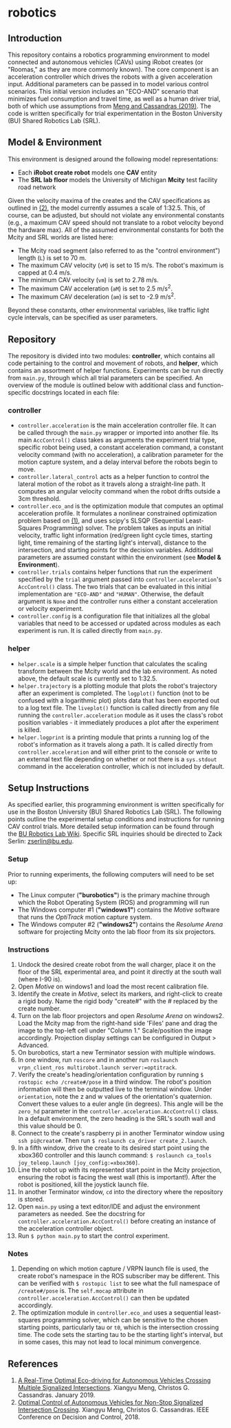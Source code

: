 # robotics
## Introduction

This repository contains a robotics programming environment to model connected and autonomous vehicles (CAVs) using iRobot creates (or "Roomas," as they are more commonly known). The core component is an acceleration controller which drives the robots with a given acceleration input. Additional parameters can be passed in to model various control scenarios. This initial version includes an "ECO-AND" scenario that minimizes fuel consumption and travel time, as well as a human driver trial, both of which use assumptions from [Meng and Cassandras (2019)](https://arxiv.org/pdf/1901.11423.pdf). The code is written specifically for trial experimentation in the Boston University (BU) Shared Robotics Lab (SRL). 

## Model & Environment 
This environment is designed around the following model representations:
- Each **iRobot create robot** models one **CAV** entity  
- The **SRL lab floor** models the University of Michigan **Mcity** test facility road network

Given the velocity maxima of the creates and the CAV specifications as outlined in [(2)](https://ieeexplore.ieee.org/abstract/document/8618939), the model currently assumes a scale of 1:32.5. This, of course, can be adjusted, but should not violate any environmental constants (e.g., a maximum CAV speed should not translate to a robot velocity beyond the hardware max). All of the assumed environmental constants for both the Mcity and SRL worlds are listed here:
- The Mcity road segment (also referred to as the "control environment") length (`L`) is set to 70 m.
- The maximum CAV velocity (`vM`) is set to 15 m/s. The robot's maximum is capped at 0.4 m/s.
- The minimum CAV velocity (`vm`) is set to 2.78 m/s.
- The maximum CAV acceleration (`aM`) is set to 2.5 m/s<sup>2</sup>.
- The maximum CAV deceleration (`am`) is set to -2.9 m/s<sup>2</sup>.

Beyond these constants, other environmental variables, like traffic light cycle intervals, can be specified as user parameters.

## Repository
The repository is divided into two modules: **controller**, which contains all code pertaining to the control and movement of robots, and **helper**, which contains an assortment of helper functions. Experiments can be run directly from `main.py`, through which all trial parameters can be specified. An overview of the module is outlined below with additional class and function-specific docstrings located in each file:
### controller 
- `controller.acceleration` is the main acceleration controller file. It can be called through the `main.py` wrapper or imported into another file. Its main `AccControl()` class takes as arguments the experiment trial type, specific robot being used, a constant acceleration command, a constant velocity command (with no acceleration), a calibration parameter for the motion capture system, and a delay interval before the robots begin to move.
- `controller.lateral_control` acts as a helper function to control the lateral motion of the robot as it travels along a straight-line path. It computes an angular velocity command when the robot drifts outside a 3cm threshold.
- `controller.eco_and` is the optimization module that computes an optimal acceleration profile. It formulates a nonlinear constrained optimization problem based on [(1)](https://arxiv.org/pdf/1901.11423.pdf), and uses scipy's SLSQP (Sequential Least-Squares Programming) solver. The problem takes as inputs an initial velocity, traffic light information (red/green light cycle times, starting light, time remaining of the starting light's interval), distance to the intersection, and starting points for the decision variables. Additional parameters are assumed constant within the environment (see **Model & Environment**).
- `controller.trials` contains helper functions that run the experiment specified by the `trial` argument passed into `controller.acceleration`'s `AccControl()` class. The two trials that can be evaluated in this initial implementation are `"ECO-AND"` and `"HUMAN"`. Otherwise, the default argument is `None` and the controller runs either a constant acceleration or velocity experiment.
- `controller.config` is a configuration file that initializes all the global variables that need to be accessed or updated across modules as each experiment is run. It is called directly from `main.py`.
### helper
- `helper.scale` is a simple helper function that calculates the scaling transform between the Mcity world and the lab environment. As noted above, the default scale is currently set to 1:32.5.
- `helper.trajectory` is a plotting module that plots the robot's trajectory after an experiment is completed. The `logplot()` function (not to be confused with a logarithmic plot) plots data that has been exported out to a log text file. The `liveplot()` function is called directly from any file running the `controller.acceleration` module as it uses the class's robot position variables - it immediately produces a plot after the experiment is killed.
- `helper.logprint` is a printing module that prints a running log of the robot's information as it travels along a path. It is called directly from `controller.acceleration` and will either print to the console or write to an external text file depending on whether or not there is a `sys.stdout` command in the acceleration controller, which is not included by default.

## Setup Instructions
As specified earlier, this programming environment is written specifically for use in the Boston University (BU) Shared Robotics Lab (SRL). The following points outline the experimental setup conditions and instructions for running CAV control trials. More detailed setup information can be found through the [BU Robotics Lab Wiki](http://wiki.bu.edu/robotics/index.php/Main_Page). Specific SRL inquiries should be directed to Zack Serlin: zserlin@bu.edu. 

### Setup
Prior to running experiments, the following computers will need to be set up:
- The Linux computer (**"burobotics"**) is the primary machine through which the Robot Operating System (ROS) and programming will run
- The Windows computer #1 (**"windows1"**) contains the *Motive* software that runs the *OptiTrack* motion capture system.
- The Windows computer #2 (**"windows2"**) contains the *Resolume Arena* software for projecting Mcity onto the lab floor from its six projectors.

### Instructions
1. Undock the desired create robot from the wall charger, place it on the floor of the SRL experimental area, and point it directly at the south wall (where I-90 is).
2. Open *Motive* on windows1 and load the most recent calibration file. 
3. Identify the create in *Motive*, select its markers, and right-click to create a rigid body. Name the rigid body "create#" with the # replaced by the create number.
4. Turn on the lab floor projectors and open *Resolume Arena* on windows2. Load the Mcity map from the right-hand side 'Files' pane and drag the image to the top-left cell under "Column 1." Scale/position the image accordingly. Projection display settings can be configured in Output > Advanced.
5. On burobotics, start a new Terminator session with multiple windows.
6. In one window, run `roscore` and in another run `roslaunch vrpn_client_ros multirobot.launch server:=optitrack`.
7. Verify the create's heading/orientation configuration by running `$ rostopic echo /create#/pose` in a third window. The robot's position information will then be outputted live to the terminal window. Under `orientation`, note the z and w values of the orientation's quaternion. Convert these values to a euler angle (in degrees). This angle will be the `zero_hd` parameter in the `controller.acceleration.AccControl()` class. In a default environment, the zero heading is the SRL's south wall and this value should be 0.
8. Connect to the create's raspberry pi in another Terminator window using `ssh pi@create#`. Then run `$ roslaunch ca_driver create_2.launch`. 
9. In a fifth window, drive the create to its desired start point using the xbox360 controller and this launch command: `$ roslaunch ca_tools joy_teleop.launch [joy_config:=xbox360]`.
10. Line the robot up with its represented start point in the Mcity projection, ensuring the robot is facing the west wall (this is important!). After the robot is positioned, kill the joystick launch file.
11. In another Terminator window, `cd` into the directory where the repository is stored.
12. Open `main.py` using a text editor/IDE and adjust the environment parameters as needed. See the docstring for `controller.acceleration.AccControl()` before creating an instance of the acceleration controller object.
13. Run `$ python main.py` to start the control experiment.

### Notes
1. Depending on which motion capture / VRPN launch file is used, the create robot's namespace in the ROS subscriber may be different. This can be verified with `$ rostopic list` to see what the full namespace of `/create#/pose` is. The `self.mocap` attribute in `controller.acceleration.AccControl()` can then be updated accordingly. 
2. The optimization module in `controller.eco_and` uses a sequential least-squares programming solver, which can be sensitive to the chosen starting points, particularly tau or `t0`, which is the intersection crossing time. The code sets the starting tau to be the starting light's interval, but in some cases, this may not lead to local minimum convergence.

## References
1. [A Real-Time Optimal Eco-driving for Autonomous Vehicles Crossing Multiple Signalized Intersections](https://arxiv.org/pdf/1901.11423.pdf). Xiangyu Meng, Christos G. Cassandras. January 2019.
2. [Optimal Control of Autonomous Vehicles for Non-Stop Signalized Intersection Crossing](https://ieeexplore.ieee.org/abstract/document/8618939). Xiangyu Meng, Christos G. Cassandras. IEEE Conference on Decision and Control, 2018.
